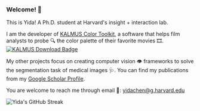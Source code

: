 ### Welcome! :raised_hands:

<!-- This is Yida! A young fella :man_student: with an active mind :brain: that aspires to make data more intelligible through intelligent systems and visualization tools. -->

This is Yida! A Ph.D. student at Harvard's insight + interaction lab.

I am the developer of [KALMUS Color Toolkit](https://github.com/KALMUS-Color-Toolkit/KALMUS), a software that helps film analysts to probe :mag: the color palette of their favorite movies :film_strip:. [![KALMUS Download Badge](https://img.shields.io/pypi/dm/kalmus)](https://pypi.org/project/kalmus/)

My other projects focus on creating computer vision :eye: frameworks to solve the segmentation task of medical images :stethoscope:. You can find my publications from my [Google Scholar Profile](https://scholar.google.com/citations?user=PptmLrYAAAAJ&hl=en).

You are welcome to reach me through email :e-mail:: <yidachen@g.harvard.edu>

![Yida's GitHub Streak](http://github-readme-streak-stats.herokuapp.com?user=yc015&theme=radical&hide_border=true&date_format=M%20j%5B%2C%20Y%5D)

<!--
**yc015/yc015** is a ✨ _special_ ✨ repository because its `README.md` (this file) appears on your GitHub profile.

Here are some ideas to get you started:

- 🔭 I’m currently working on ...
- 🌱 I’m currently learning ...
- 👯 I’m looking to collaborate on ...
- 🤔 I’m looking for help with ...
- 💬 Ask me about ...
- 📫 How to reach me: ...
- 😄 Pronouns: ...
- ⚡ Fun fact: ...
-->
